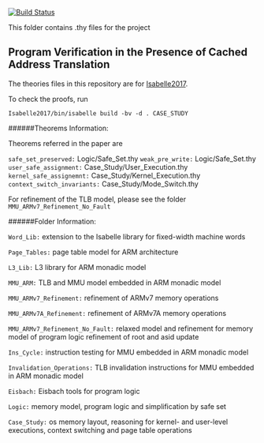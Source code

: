 [![Build Status](https://travis-ci.org/SEL4PROJ/tlb.svg?branch=master)](https://travis-ci.org/SEL4PROJ/tlb)

This folder contains .thy files for the project

##  Program Verification in the Presence of Cached Address Translation


The theories files in this repository are for [Isabelle2017][1].

To check the proofs, run

    Isabelle2017/bin/isabelle build -bv -d . CASE_STUDY

######Theorems Information:

Theorems referred in the paper are

`safe_set_preserved:` Logic/Safe_Set.thy
`weak_pre_write:` Logic/Safe_Set.thy
`user_safe_assignment:` Case\_Study/User\_Execution.thy
`kernel_safe_assignemnt:` Case\_Study/Kernel\_Execution.thy 
`context_switch_invariants:` Case\_Study/Mode\_Switch.thy

For refinement of the TLB model, please see the folder `MMU_ARMv7_Refinement_No_Fault`

######Folder Information:

`Word_Lib:`
         extension to the Isabelle library for fixed-width
         machine words

`Page_Tables:`
         page table model for ARM architecture

`L3_Lib:`
         L3 library for ARM monadic model

`MMU_ARM:`
         TLB and MMU model embedded in ARM monadic model 


`MMU_ARMv7_Refinement:`
         refinement of ARMv7 memory operations

`MMU_ARMv7A_Refinement:`
         refinement of ARMv7A memory operations

`MMU_ARMv7_Refinement_No_Fault:`
         relaxed model and refinement for memory 
         model of program logic
		 refinement of root and asid update 

`Ins_Cycle:`
         instruction testing for MMU embedded in 
         ARM monadic model

`Invalidation_Operations:`
         TLB invalidation instructions for MMU embedded 
         in ARM monadic model

`Eisbach:`
         Eisbach tools for program logic

`Logic:`
         memory model, program logic and simplification 
         by safe set

`Case_Study:`
          os memory layout, reasoning for kernel- and 
          user-level executions, context switching 
          and page table operations



[1]: http://isabelle.in.tum.de "Isabelle Website"

